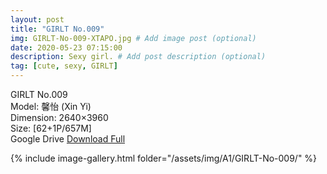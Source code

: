 ```yaml
---
layout: post
title: "GIRLT No.009"
img: GIRLT-No-009-XTAPO.jpg # Add image post (optional)
date: 2020-05-23 07:15:00
description: Sexy girl. # Add post description (optional)
tag: [cute, sexy, GIRLT]
---
```

GIRLT No.009  
Model: 馨怡 (Xin Yi)  
Dimension: 2640×3960  
Size: [62+1P/657M]  
Google Drive [Download Full](http://gestyy.com/e0KoOd)

{% include image-gallery.html folder="/assets/img/A1/GIRLT-No-009/" %}
